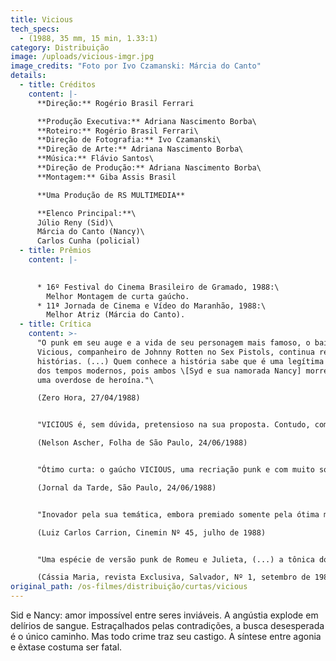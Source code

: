 ```yaml
---
title: Vicious
tech_specs:
  - (1988, 35 mm, 15 min, 1.33:1)
category: Distribuição
image: /uploads/vicious-imgr.jpg
image_credits: "Foto por Ivo Czamanski: Márcia do Canto"
details:
  - title: Créditos
    content: |-
      **Direção:** Rogério Brasil Ferrari

      **Produção Executiva:** Adriana Nascimento Borba\
      **Roteiro:** Rogério Brasil Ferrari\
      **Direção de Fotografia:** Ivo Czamanski\
      **Direção de Arte:** Adriana Nascimento Borba\
      **Música:** Flávio Santos\
      **Direção de Produção:** Adriana Nascimento Borba\
      **Montagem:** Giba Assis Brasil

      **Uma Produção de RS MULTIMEDIA**

      **Elenco Principal:**\
      Júlio Reny (Sid)\
      Márcia do Canto (Nancy)\
      Carlos Cunha (policial)
  - title: Prêmios
    content: |-
      

      * 16º Festival do Cinema Brasileiro de Gramado, 1988:\
        Melhor Montagem de curta gaúcho.
      * 11ª Jornada de Cinema e Vídeo do Maranhão, 1988:\
        Melhor Atriz (Márcia do Canto).
  - title: Crítica
    content: >-
      "O punk em seu auge e a vida de seu personagem mais famoso, o baixista Sid
      Vicious, companheiro de Johnny Rotten no Sex Pistols, continua rendendo
      histórias. (...) Quem conhece a história sabe que é uma legítima tragédia
      dos tempos modernos, pois ambos \[Syd e sua namorada Nancy] morreram com
      uma overdose de heroína."\

      (Zero Hora, 27/04/1988)


      "VICIOUS é, sem dúvida, pretensioso na sua proposta. Contudo, com boa fotografia em preto e branco, cortes precisos e uma concepção moderna de cinema através da qual o diretor revela-se um bom aluno do que há de melhor na cinematografia internacional, o filme consegue sair-se realmente bem."\

      (Nelson Ascher, Folha de São Paulo, 24/06/1988)


      "Ótimo curta: o gaúcho VICIOUS, uma recriação punk e com muito sotaque regional da situação extrema que teria levado Sid Vicious a tornar-se responsável pela morte de sua companheira Nancy Spungren, de Rogério Ferrari - um filme que dividiu radicalmente as opiniões, com muita gente vaiando no final, atestado de sua força."\

      (Jornal da Tarde, São Paulo, 24/06/1988)


      "Inovador pela sua temática, embora premiado somente pela ótima montagem de Giba Assis Brasil, no meu entender teve também como destaque, dentre outros aspectos, a excelente fotografia de Ivo Czamanski, que captou muito bem aquele clima denso em que viviam Sid e Nancy (...) e a bonita nudez da atriz Márcia do Canto, em tomadas externas na praia de Torres."\

      (Luiz Carlos Carrion, Cinemin Nº 45, julho de 1988)


      "Uma espécie de versão punk de Romeu e Julieta, (...) a tônica do filme é o momento limitado de uma relação louca entre duas pessoas no ápice de um profundo vazio existencial. (...) Tudo em VICIOUS respinga sangue e prazer na tela, em uma concepção moderna, que engloba cortes precisos e uma bela fotografia em preto e branco. Pra completar, Adriana Borba arrasa na produção e Flávio Santos (da banda De Falla) dá um show de direção musical. Nota 11!"\

      (Cássia Maria, revista Exclusiva, Salvador, Nº 1, setembro de 1988)
original_path: /os-filmes/distribuição/curtas/vicious
---
```

Sid e Nancy: amor impossível entre seres inviáveis. A angústia explode em delírios de sangue. Estraçalhados pelas contradições, a busca desesperada é o único caminho. Mas todo crime traz seu castigo. A síntese entre agonia e êxtase costuma ser fatal.